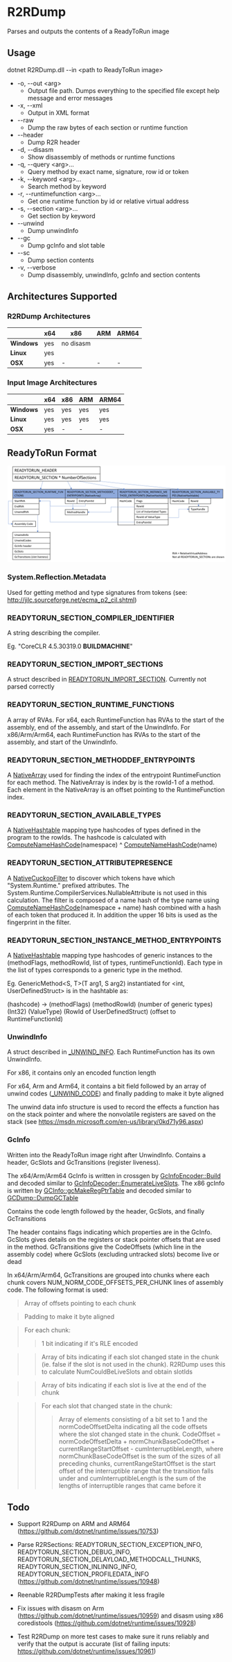 # R2RDump

Parses and outputs the contents of a ReadyToRun image

## Usage

dotnet R2RDump.dll --in &lt;path to ReadyToRun image&gt;

* -o, --out &lt;arg&gt;
	- Output file path. Dumps everything to the specified file except help message and error messages
* -x, --xml
	- Output in XML format
* --raw
	- Dump the raw bytes of each section or runtime function
* --header
	- Dump R2R header
* -d, --disasm
	- Show disassembly of methods or runtime functions
* -q, --query &lt;arg&gt;...
	- Query method by exact name, signature, row id or token
* -k, --keyword &lt;arg&gt;...
	- Search method by keyword
* -r, --runtimefunction &lt;arg&gt;...
	- Get one runtime function by id or relative virtual address
* -s, --section &lt;arg&gt;...
	- Get section by keyword
* --unwind
	- Dump unwindInfo
* --gc
	- Dump gcInfo and slot table
* --sc
	- Dump section contents
* -v, --verbose
	- Dump disassembly, unwindInfo, gcInfo and section contents

## Architectures Supported

### R2RDump Architectures

|             | x64 | x86       | ARM | ARM64 |
| ----------- | --- | --------- | --- | ----- |
| **Windows** | yes | no disasm |     |       |
| **Linux**   | yes |           |     |       |
| **OSX**     | yes | -         | -   | -     |

### Input Image Architectures

|             | x64 | x86 | ARM       | ARM64 |
| ----------- | --- | --- | --------- | ----- |
| **Windows** | yes | yes | yes       | yes   |
| **Linux**   | yes | yes | yes       | yes   |
| **OSX**     | yes | -   | -         | -     |

## ReadyToRun Format

![R2RFormat](R2RFormat.png)

### System.Reflection.Metadata

Used for getting method and type signatures from tokens (see: http://jilc.sourceforge.net/ecma_p2_cil.shtml)

### READYTORUN_SECTION_COMPILER_IDENTIFIER

A string describing the compiler.

Eg. "CoreCLR 4.5.30319.0 __BUILDMACHINE__"

### READYTORUN_SECTION_IMPORT_SECTIONS

A struct described in [READYTORUN_IMPORT_SECTION](../../inc/readytorun.h). Currently not parsed correctly

### READYTORUN_SECTION_RUNTIME_FUNCTIONS

A array of RVAs. For x64, each RuntimeFunction has RVAs to the start of the assembly, end of the assembly, and start of the UnwindInfo. For x86/Arm/Arm64, each RuntimeFunction has RVAs to the start of the assembly, and start of the UnwindInfo.

### READYTORUN_SECTION_METHODDEF_ENTRYPOINTS

A [NativeArray](../aot/ILCompiler.Reflection.ReadyToRun/NativeArray.cs) used for finding the index of the entrypoint RuntimeFunction for each method. The NativeArray is index by is the rowId-1 of a method. Each element in the NativeArray is an offset pointing to the RuntimeFunction index.

### READYTORUN_SECTION_AVAILABLE_TYPES

A [NativeHashtable](../aot/ILCompiler.Reflection.ReadyToRun/NativeHashtable.cs) mapping type hashcodes of types defined in the program to the rowIds. The hashcode is calculated with [ComputeNameHashCode](../../vm/typehashingalgorithms.h)(namespace) ^ [ComputeNameHashCode](../../vm/typehashingalgorithms.h)(name)

### READYTORUN_SECTION_ATTRIBUTEPRESENCE

A [NativeCuckooFilter](../aot/ILCompiler.Reflection.ReadyToRun/NativeHashtable.cs) to discover which tokens have which "System.Runtime." prefixed attributes. The System.Runtime.CompilerServices.NullableAttribute is not used in this calculation. The filter is composed of a name hash of the type name using [ComputeNameHashCode](../../vm/typehashingalgorithms.h)(namespace + name) hash combined with a hash of each token that produced it. In addition the upper 16 bits is used as the fingerprint in the filter.

### READYTORUN_SECTION_INSTANCE_METHOD_ENTRYPOINTS

A [NativeHashtable](../aot/ILCompiler.Reflection.ReadyToRun/NativeHashtable.cs) mapping type hashcodes of generic instances to the (methodFlags, methodRowId, list of types, runtimeFunctionId). Each type in the list of types corresponds to a generic type in the method.

Eg. GenericMethod&lt;S, T&gt;(T arg1, S arg2) instantiated for &lt;int, UserDefinedStruct&gt; is in the hashtable as:

(hashcode) -> (methodFlags) (methodRowId) (number of generic types) (Int32) (ValueType) (RowId of UserDefinedStruct) (offset to RuntimeFunctionId)

### UnwindInfo

A struct described in [_UNWIND_INFO](../../inc/win64unwind.h). Each RuntimeFunction has its own UnwindInfo.

For x86, it contains only an encoded function length

For x64, Arm and Arm64, it contains a bit field followed by an array of unwind codes ([_UNWIND_CODE](../../inc/win64unwind.h)) and finally padding to make it byte aligned

The unwind data info structure is used to record the effects a function has on the stack pointer and where the nonvolatile registers are saved on the stack (see https://msdn.microsoft.com/en-us/library/0kd71y96.aspx)

### GcInfo

Written into the ReadyToRun image right after UnwindInfo. Contains a header, GcSlots and GcTransitions (register liveness).

The x64/Arm/Arm64 GcInfo is written in crossgen by [GcInfoEncoder::Build](../../gcinfo/gcinfoencoder.cpp) and decoded similar to [GcInfoDecoder::EnumerateLiveSlots](../../vm/gcinfodecoder.cpp). The x86 gcInfo is written by [GCInfo::gcMakeRegPtrTable](../../jit/gcencode.cpp) and decoded similar to [GCDump::DumpGCTable](../../gcdump/i386/gcdumpx86.cpp)

Contains the code length followed by the header, GcSlots, and finally GcTransitions

The header contains flags indicating which properties are in the GcInfo. GcSlots gives details on the registers or stack pointer offsets that are used in the method. GcTransitions give the CodeOffsets (which line in the assembly code) where GcSlots (excluding untracked slots) become live or dead

In x64/Arm/Arm64, GcTransitions are grouped into chunks where each chunk covers NUM_NORM_CODE_OFFSETS_PER_CHUNK lines of assembly code. The following format is used:
> Array of offsets pointing to each chunk

> Padding to make it byte aligned

> For each chunk:
>> 1 bit indicating if it's RLE encoded

>> Array of bits indicating if each slot changed state in the chunk (ie. false if the slot is not used in the chunk). R2RDump uses this to calculate NumCouldBeLiveSlots and obtain slotIds

>> Array of bits indicating if each slot is live at the end of the chunk

>> For each slot that changed state in the chunk:
>>> Array of elements consisting of a bit set to 1 and the normCodeOffsetDelta indicating all the code offsets where the slot changed state in the chunk. CodeOffset = normCodeOffsetDelta + normChunkBaseCodeOffset + currentRangeStartOffset - cumInterruptibleLength, where normChunkBaseCodeOffset is the sum of the sizes of all preceding chunks, currentRangeStartOffset is the start offset of the interruptible range that the transition falls under and cumInterruptibleLength is the sum of the lengths of interruptible ranges that came before it

## Todo

* Support R2RDump on ARM and ARM64 (https://github.com/dotnet/runtime/issues/10753)

* Parse R2RSections: READYTORUN_SECTION_EXCEPTION_INFO, READYTORUN_SECTION_DEBUG_INFO, READYTORUN_SECTION_DELAYLOAD_METHODCALL_THUNKS, READYTORUN_SECTION_INLINING_INFO, READYTORUN_SECTION_PROFILEDATA_INFO (https://github.com/dotnet/runtime/issues/10948)

* Reenable R2RDumpTests after making it less fragile

* Fix issues with disasm on Arm (https://github.com/dotnet/runtime/issues/10959) and disasm using x86 coredistools (https://github.com/dotnet/runtime/issues/10928)

* Test R2RDump on more test cases to make sure it runs reliably and verify that the output is accurate (list of failing inputs: https://github.com/dotnet/runtime/issues/10961)
